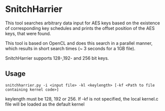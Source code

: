 # __SnitchHarrier__

This tool searches arbitrary data input for AES keys based on the existence of corresponding key schedules and prints the offset position of the AES keys, that were found.

This tool is based on OpenCL and does this search in a parallel manner, which results in short search times (~ 3 seconds for a 1GB file).

SnitchHarrier supports 128-,192- and 256 bit keys.

## Usage
```
snitchharrier.py -i <input file> -kl <keylength> [-kf <Path to file containing kernel code>]
```
keylength must be 128, 192 or 256.
If -kf is not specified, the local kernel.c file will be loaded as the default kernel